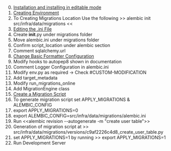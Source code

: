 0. [Installation and installing in editable mode](https://alembic.sqlalchemy.org/en/latest/front.html#installation)
1. [Creating Environment](https://alembic.sqlalchemy.org/en/latest/tutorial.html#creating-an-environment)
2. To Creating Migrations Location Use the following >> alembic init src/infra/data/migrations  <<
3. [Editing the .ini File](https://alembic.sqlalchemy.org/en/latest/tutorial.html#editing-the-ini-file)
4. Create __init__.py under migrations folder
5. Move alembic.ini under migrations folder
6. Confirm script_location under alembic section
7. Comment sqlalchemy.url
8. [Change Basic Formatter Configuration](https://alembic.sqlalchemy.org/en/latest/autogenerate.html#basic-formatter-configuration)
9. Modify hooks to autopep8 shown in documentation
10. Comment Logger Configuration in alembic.ini
11. Modify env.py as required -> Check #CUSTOM-MODIFICATION
12. Add target_metadata
13. Modify run_migrations_online
14. Add MigrationEngine class
15. [Create a Migration Script](https://alembic.sqlalchemy.org/en/latest/tutorial.html#create-a-migration-script)
16. To generate migration script set APPLY_MIGRATIONS & ALEMBIC_CONFIG
17. export APPLY_MIGRATIONS=0
18. export ALEMBIC_CONFIG=src/infra/data/migrations/alembic.ini
19. Run <<alembic revision --autogenerate -m "create user table">>
20. Generation of migration script at >> src/infra/data/migrations/versions/c9af2226c4d8_create_user_table.py
21. set APPLY_MIGRATIONS=1 by running >> export APPLY_MIGRATIONS=1
22. Run Development Server